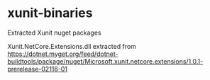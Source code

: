 # xunit-binaries

Extracted Xunit nuget packages

Xunit.NetCore.Extensions.dll extracted from https://dotnet.myget.org/feed/dotnet-buildtools/package/nuget/Microsoft.xunit.netcore.extensions/1.0.1-prerelease-02116-01
